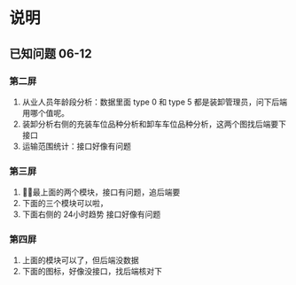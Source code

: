# 说明

## 已知问题 06-12
### 第二屏
1. 从业人员年龄段分析：数据里面 type 0 和 type 5 都是装卸管理员，问下后端用哪个值呢。
2. 装卸分析右侧的充装车位品种分析和卸车车位品种分析，这两个图找后端要下接口
3. 运输范围统计：接口好像有问题
### 第三屏
1. 最上面的两个模块，接口有问题，追后端要
2. 下面的三个模块可以啦，
3. 下面右侧的 24小时趋势 接口好像有问题
### 第四屏
1. 上面的模块可以了，但后端没数据
2. 下面的图标，好像没接口，找后端核对下